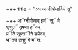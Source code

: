 +++
title = "०१ अग्नीषोमाविमं सु"

+++
अ᳓ग्नीषोमाव् इमं᳓ सु᳓ मे  
शृणुतं᳓ वृषणा ह᳓वम्  
प्र᳓ति सूक्ता᳓नि हर्यतम्  
भ᳓वतं दाशु᳓षे म᳓यः